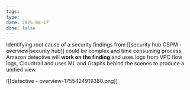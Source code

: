 ```yaml
---
tags: 
type: 
date: 2025-08-17
done: false
---
```

Identifying root cause of a security findings from [[security hub CSPM - overview|security hub]] could be complex and time consuming process. Amazon detective will **work on the finding** and uses logs from VPC flow logs, Cloudtrail and uses ML and Graphs behind the scenes to produce a unified view

![[detective - overview-1755424919380.png]]